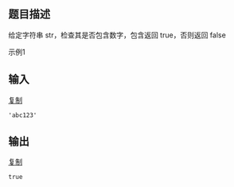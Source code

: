 ## 题目描述

给定字符串 str，检查其是否包含数字，包含返回 true，否则返回 false

示例1

## 输入

[复制](javascript:void(0);)

```
'abc123'
```

## 输出

[复制](javascript:void(0);)

```
true
```